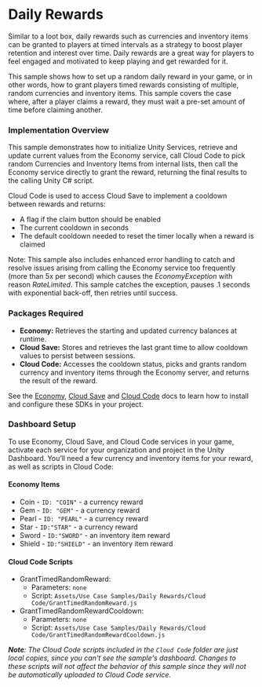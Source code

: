 # Daily Rewards
Similar to a loot box, daily rewards such as currencies and inventory items can be granted to players at timed intervals as a strategy to boost player retention and interest over time. Daily rewards are a great way for players to feel engaged and motivated to keep playing and get rewarded for it.

This sample shows how to set up a random daily reward in your game, or in other words, how to grant players timed rewards consisting of multiple, random currencies and inventory items. This sample covers the case where, after a player claims a reward, they must wait a pre-set amount of time before claiming another.

### Implementation Overview
This sample demonstrates how to initialize Unity Services, retrieve and update current values from the Economy service, call Cloud Code to pick random Currencies and Inventory Items from internal lists, then call the Economy service directly to grant the reward, returning the final results to the calling Unity C# script.

Cloud Code is used to access Cloud Save to implement a cooldown between rewards and returns:

* A flag if the claim button should be enabled
* The current cooldown in seconds
* The default cooldown needed to reset the timer locally when a reward is claimed

Note: This sample also includes enhanced error handling to catch and resolve issues arising from calling the Economy service too frequently (more than 5x per second) which causes the _EconomyException_ with reason _RateLimited_. This sample catches the exception, pauses .1 seconds with exponential back-off, then retries until success.

### Packages Required
- **Economy:** Retrieves the starting and updated currency balances at runtime.
- **Cloud Save:** Stores and retrieves the last grant time to allow cooldown values to persist between sessions.
- **Cloud Code:** Accesses the cooldown status, picks and grants random currency and inventory items through the Economy server, and returns the result of the reward.

See the [Economy](https://docs.unity.com/Economy), [Cloud Save](https://docs.unity.com/Cloud-Save) and [Cloud Code](https://docs.unity.com/Cloud-Code) docs to learn how to install and configure these SDKs in your project.

### Dashboard Setup
To use Economy, Cloud Save, and Cloud Code services in your game, activate each service for your organization and project in the Unity Dashboard. You’ll need a few currency and inventory items for your reward, as well as scripts in Cloud Code:

#### Economy Items
* Coin - `ID: "COIN"` - a currency reward
* Gem - `ID: "GEM"` - a currency reward
* Pearl - `ID: "PEARL"` - a currency reward
* Star - `ID:"STAR"` - a currency reward
* Sword - `ID:"SWORD"` - an inventory item reward
* Shield - `ID:"SHIELD"` - an inventory item reward

#### Cloud Code Scripts
* GrantTimedRandomReward:
  * Parameters: `none`
  * Script: `Assets/Use Case Samples/Daily Rewards/Cloud Code/GrantTimedRandomReward.js`
* GrantTimedRandomRewardCooldown:
  * Parameters: `none`
  * Script: `Assets/Use Case Samples/Daily Rewards/Cloud Code/GrantTimedRandomRewardCooldown.js`

_**Note**:
The Cloud Code scripts included in the `Cloud Code` folder are just local copies, since you can't see the sample's dashboard. Changes to these scripts will not affect the behavior of this sample since they will not be automatically uploaded to Cloud Code service._
